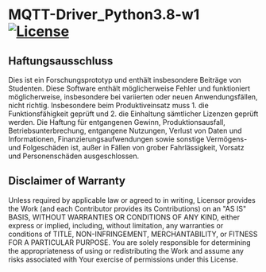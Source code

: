 # MQTT-Driver_Python3.8-w1 [![License](https://img.shields.io/badge/License-Apache%202.0-blue.svg)](https://opensource.org/licenses/Apache-2.0)

## Haftungsausschluss

Dies ist ein Forschungsprototyp und enthält insbesondere Beiträge von Studenten.
Diese Software enthält möglicherweise Fehler und funktioniert möglicherweise, insbesondere bei variierten oder neuen Anwendungsfällen, nicht richtig.
Insbesondere beim Produktiveinsatz muss 1. die Funktionsfähigkeit geprüft und 2. die Einhaltung sämtlicher Lizenzen geprüft werden.
Die Haftung für entgangenen Gewinn, Produktionsausfall, Betriebsunterbrechung, entgangene Nutzungen, Verlust von Daten und Informationen, Finanzierungsaufwendungen sowie sonstige Vermögens- und Folgeschäden ist, außer in Fällen von grober Fahrlässigkeit, Vorsatz und Personenschäden ausgeschlossen.

## Disclaimer of Warranty

Unless required by applicable law or agreed to in writing, Licensor provides the Work (and each Contributor
provides its Contributions) on an "AS IS" BASIS, WITHOUT WARRANTIES OR CONDITIONS OF ANY KIND, either express
or implied, including, without limitation, any warranties or conditions of TITLE, NON-INFRINGEMENT,
MERCHANTABILITY, or FITNESS FOR A PARTICULAR PURPOSE. You are solely responsible for determining the
appropriateness of using or redistributing the Work and assume any risks associated with Your exercise of
permissions under this License.
